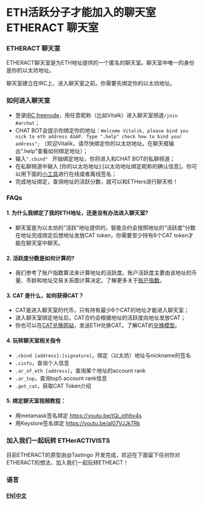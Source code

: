 # ETH活跃分子才能加入的聊天室 ETHERACT 聊天室

### ETHERACT 聊天室
ETHERACT聊天室是为ETH地址提供的一个匿名的聊天室。聊天室中唯一的身份是你的以太坊地址。

聊天室建立在IRC上，进入聊天室之前。你需要先绑定你的以太坊地址。

### 如何进入聊天室
* 登录[IRC freenode](https://webchat.freenode.net/)，用任意昵称（比如Vitalk）进入聊天室频道`/join #archat`；
* CHAT BOT会提示你绑定你的地址：`Welcome Vitalik, please bind you nick to eth address ASAP. Type ".help" check how to bind your address";` （欢迎Vitalik，请尽快绑定你的以太坊地址。在聊天框输出“.help"查看如何绑定地址）；
* 输入`".cbind" ` 开始绑定地址，你将进入和CHAT BOT的私聊频道；
* 在私聊频道中输入 [你的以太坊地址]:[以太坊地址绑定昵称的确认信息]。你可以用下面的[小工具](http://archat.io/signature/index.html)进行在线或者离线签名；
* 完成地址绑定，查询地址的活跃分数，就可以和ETHers进行聊天啦！

### FAQs
#### 1. 为什么我绑定了我的ETH地址，还是没有办法进入聊天室?
   - 聊天室是为以太坊的“活跃”地址提供的，智能合约会按照地址的“活跃度”分数在地址完成绑定后想地址发放CAT token，你需要至少持有6个CAT token才能在聊天室中聊天。

#### 2. 活跃度分数是如何计算的?
   - 我们参考了账户指数算法来计算地址的活跃度。账户活跃度主要由该地址的币量、币龄和地址交易关系图计算决定。了解更多关于[账户指数](https://github.com/Tastingo/archat-tutorial/blob/master/AR/ch/main.pdf)。
    
#### 3. CAT 是什么，如何获得CAT？
   - CAT是进入聊天室的代币，只有持有最少6个CAT的地址才能进入聊天室；
   - 进入聊天室绑定地址后，CAT合约会根据地址的活跃度向地址发放CAT；
   - 你也可以在[CAT兑换网站](http://archat.io/exchange/index.html)，发送ETH兑换CAT。了解CAT的[兑换模型](https://github.com/Tastingo/archat-tutorial/blob/master/CAT/ch/main.pdf)。
   
#### 4. 玩转聊天室相关指令
   - `.cbind [address]:[signature]`，绑定（以太坊）地址与nickname的签名
   - `.cinfo`，查询个人信息
   - `.ar_of_eth [address]`，查询某个地址的account rank
   - `.ar_top`，查询top5 account rank信息
   - `.get_cat`，获取CAT Token介绍

#### 5. 绑定聊天室视频教程：
   - 用metamask签名绑定 https://youtu.be/tQj_othhv4s
   - 用Keystore签名绑定 https://youtu.be/aI07VJJk7Rk
 
### 加入我们一起玩转 ETHerACTIVISTS
目前ETHERACT的原型由@Tastingo 开发完成，欢迎在下面留下任何你对ETHERACT的想法，加入我们一起玩转ETHEACT！

### 语言
#### [EN](README.md)|[中文](README.zh.md)
